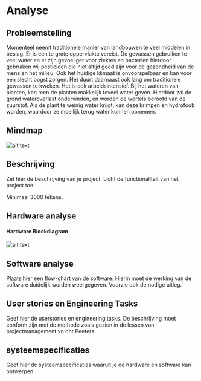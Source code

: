 # Analyse

## Probleemstelling

Momenteel neemt traditionele manier van landbouwen te veel middelen in beslag. Er is een te grote oppervlakte vereist. De gewassen gebruiken te veel water en er zijn gevoeliger voor ziektes en bacterien hierdoor gebruiken wij pesticiden die niet altijd goed zijn voor de gezondheid van de mens en het milieu. Ook het huidige klimaat is onvoorspelbaar en kan voor een slecht oogst zorgen. Het duurt daarnaast ook lang om traditionele gewassen te kweken. Het is ook arbeidsintensief.
Bij het wateren van planten, kan men de planten makkelijk teveel water geven. Hierdoor zal de grond wateroverlast ondervinden, en worden de wortels beroofd van de zuurstof. Als de plant te weinig water krijgt, kan deze krimpen en hydrofoob worden, waardoor ze moeilijk terug water kunnen opnemen.

## Mindmap

![alt text](https://github.com/AP-Elektronica-ICT/jp19-lafa/blob/master/doc/img/analysis/mindmap.png)

## Beschrijving

Zet hier de beschrijving van je project. Licht de functionaliteit van het
project toe.

Minimaal 3000 tekens.

## Hardware analyse

#### Hardware Blockdiagram
![alt text](https://github.com/AP-Elektronica-ICT/jp19-lafa/blob/master/doc/img/analysis/hardware_blockdiagram.png)

## Software analyse

Plaats hier een flow-chart van de software. Hierin moet de werking van de software duidelijk worden weergegeven. Voorzie ook de nodige uitleg.

## User stories en Engineering Tasks

Geef hier de userstories en engineering tasks. De beschrijving moet conform zijn met de methode zoals gezien in de lessen  van projectmanagement vn dhr Peeters.

## systeemspecificaties

Geef hier de systeemspecificaties waaruit je de hardware en software kan ontwerpen



